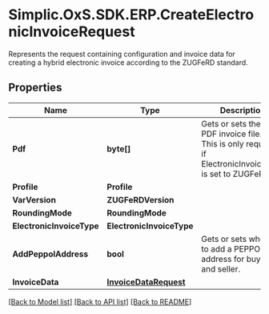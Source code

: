 # Simplic.OxS.SDK.ERP.CreateElectronicInvoiceRequest
Represents the request containing configuration and invoice data for creating a hybrid electronic invoice according to the ZUGFeRD standard.

## Properties

Name | Type | Description | Notes
------------ | ------------- | ------------- | -------------
**Pdf** | **byte[]** | Gets or sets the input PDF invoice file.  &lt;br&gt;  This is only required if ElectronicInvoiceType is set to ZUGFeRD.   | [optional] 
**Profile** | **Profile** |  | [optional] 
**VarVersion** | **ZUGFeRDVersion** |  | [optional] 
**RoundingMode** | **RoundingMode** |  | [optional] 
**ElectronicInvoiceType** | **ElectronicInvoiceType** |  | [optional] 
**AddPeppolAddress** | **bool** | Gets or sets whether to add a PEPPOL address for buyer and seller. | [optional] 
**InvoiceData** | [**InvoiceDataRequest**](InvoiceDataRequest.md) |  | [optional] 

[[Back to Model list]](../README.md#documentation-for-models) [[Back to API list]](../README.md#documentation-for-api-endpoints) [[Back to README]](../README.md)


